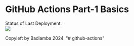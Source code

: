 # GitHub Actions Part-1 Basics


Status of Last Deployment:<br>
<img src="https://github.com/badiamba/github-actions/workflows/My-GitHubActions-Basics/badge.svg?branch=main"><br>


Copyleft by Badiamba 2024.
"# github-actions" 
